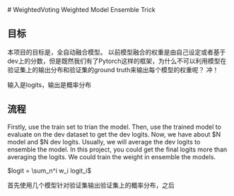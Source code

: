 <html>
<script type="text/x-mathjax-config">
  MathJax.Hub.Config({
    tex2jax: {
      inlineMath: [ ['$','$'], ["\\(","\\)"] ],
      processEscapes: true
    }
  });
</script>
<script src="https://cdn.mathjax.org/mathjax/latest/MathJax.js?config=TeX-AMS-MML_HTMLorMML" type="text/javascript"></script>

</html>
# WeightedVoting
Weighted Model Ensemble Trick

## 目标

本项目的目标是，全自动融合模型。 以前模型融合的权重是由自己设定或者基于dev上的分数，但是既然我们有了Pytorch这样的框架，为什么不可以利用模型在验证集上的输出分布和验证集的ground truth来输出每个模型的权重呢？ 冲！


输入是logits，输出是概率分布


## 流程

Firstly, use the train set to trian the model. Then, use the trained model to evaluate on the dev dataset to get the dev logits. Now, we have about $N model and $N dev logits. Usually, we will average the dev logits to ensemble the model. In this project, you could get the final logits more than averaging the logits. We could train the weight in ensemble the models.

$logit = \sum_n^i w_i logit_i$


首先使用几个模型针对验证集输出验证集上的概率分布，之后
